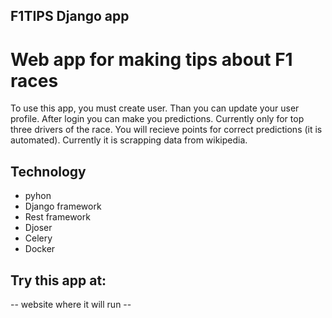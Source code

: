 ## F1TIPS Django app 

# Web app for making tips about F1 races

To use this app, you must create user. 
Than you can update your user profile. 
After login you can make you predictions. Currently only for top three drivers of the race. 
You will recieve points for correct predictions (it is automated). 
Currently it is scrapping data from wikipedia. 

## Technology
- pyhon
- Django framework
- Rest framework 
- Djoser
- Celery
- Docker

## Try this app at: 
-- website where it will run --  